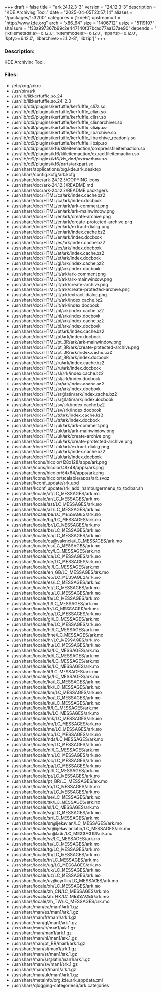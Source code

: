 +++
draft = false
title = "ark 24.12.3-3"
version = "24.12.3-3"
description = "KDE Archiving Tool."
date = "2025-04-05T20:57:14"
aliases = "/packages/153200"
categories = ['kde6']
upstreamurl = "http://www.kde.org"
arch = "x86_64"
size = "1406712"
usize = "5119107"
sha1sum = "f53a997367b99c2e447140f37bcad77aa137ae90"
depends = "['kfilemetadata>=6.12.0', 'kitemmodels>=6.12.0', 'kparts>=6.12.0', 'kpty>=6.12.0', 'libarchive>=3.1.2-8', 'libzip']"
+++
### Description: 
KDE Archiving Tool.

### Files: 
* /etc/xdg/arkrc
* /usr/bin/ark
* /usr/lib/libkerfuffle.so.24
* /usr/lib/libkerfuffle.so.24.12.3
* /usr/lib/qt6/plugins/kerfuffle/kerfuffle_cli7z.so
* /usr/lib/qt6/plugins/kerfuffle/kerfuffle_cliarj.so
* /usr/lib/qt6/plugins/kerfuffle/kerfuffle_clirar.so
* /usr/lib/qt6/plugins/kerfuffle/kerfuffle_cliunarchiver.so
* /usr/lib/qt6/plugins/kerfuffle/kerfuffle_clizip.so
* /usr/lib/qt6/plugins/kerfuffle/kerfuffle_libarchive.so
* /usr/lib/qt6/plugins/kerfuffle/kerfuffle_libarchive_readonly.so
* /usr/lib/qt6/plugins/kerfuffle/kerfuffle_libzip.so
* /usr/lib/qt6/plugins/kf6/kfileitemaction/compressfileitemaction.so
* /usr/lib/qt6/plugins/kf6/kfileitemaction/extractfileitemaction.so
* /usr/lib/qt6/plugins/kf6/kio_dnd/extracthere.so
* /usr/lib/qt6/plugins/kf6/parts/arkpart.so
* /usr/share/applications/org.kde.ark.desktop
* /usr/share/config.kcfg/ark.kcfg
* /usr/share/doc/ark-24.12.3/COPYING.icons
* /usr/share/doc/ark-24.12.3/README.md
* /usr/share/doc/ark-24.12.3/README.packagers
* /usr/share/doc/HTML/ca/ark/index.cache.bz2
* /usr/share/doc/HTML/ca/ark/index.docbook
* /usr/share/doc/HTML/en/ark/ark-comment.png
* /usr/share/doc/HTML/en/ark/ark-mainwindow.png
* /usr/share/doc/HTML/en/ark/create-archive.png
* /usr/share/doc/HTML/en/ark/create-protected-archive.png
* /usr/share/doc/HTML/en/ark/extract-dialog.png
* /usr/share/doc/HTML/en/ark/index.cache.bz2
* /usr/share/doc/HTML/en/ark/index.docbook
* /usr/share/doc/HTML/es/ark/index.cache.bz2
* /usr/share/doc/HTML/es/ark/index.docbook
* /usr/share/doc/HTML/et/ark/index.cache.bz2
* /usr/share/doc/HTML/et/ark/index.docbook
* /usr/share/doc/HTML/gl/ark/index.cache.bz2
* /usr/share/doc/HTML/gl/ark/index.docbook
* /usr/share/doc/HTML/it/ark/ark-comment.png
* /usr/share/doc/HTML/it/ark/ark-mainwindow.png
* /usr/share/doc/HTML/it/ark/create-archive.png
* /usr/share/doc/HTML/it/ark/create-protected-archive.png
* /usr/share/doc/HTML/it/ark/extract-dialog.png
* /usr/share/doc/HTML/it/ark/index.cache.bz2
* /usr/share/doc/HTML/it/ark/index.docbook
* /usr/share/doc/HTML/nl/ark/index.cache.bz2
* /usr/share/doc/HTML/nl/ark/index.docbook
* /usr/share/doc/HTML/pl/ark/index.cache.bz2
* /usr/share/doc/HTML/pl/ark/index.docbook
* /usr/share/doc/HTML/pt/ark/index.cache.bz2
* /usr/share/doc/HTML/pt/ark/index.docbook
* /usr/share/doc/HTML/pt_BR/ark/ark-mainwindow.png
* /usr/share/doc/HTML/pt_BR/ark/create-protected-archive.png
* /usr/share/doc/HTML/pt_BR/ark/index.cache.bz2
* /usr/share/doc/HTML/pt_BR/ark/index.docbook
* /usr/share/doc/HTML/ru/ark/index.cache.bz2
* /usr/share/doc/HTML/ru/ark/index.docbook
* /usr/share/doc/HTML/sl/ark/index.cache.bz2
* /usr/share/doc/HTML/sl/ark/index.docbook
* /usr/share/doc/HTML/sr/ark/index.cache.bz2
* /usr/share/doc/HTML/sr/ark/index.docbook
* /usr/share/doc/HTML/sr@latin/ark/index.cache.bz2
* /usr/share/doc/HTML/sr@latin/ark/index.docbook
* /usr/share/doc/HTML/sv/ark/index.cache.bz2
* /usr/share/doc/HTML/sv/ark/index.docbook
* /usr/share/doc/HTML/tr/ark/index.cache.bz2
* /usr/share/doc/HTML/tr/ark/index.docbook
* /usr/share/doc/HTML/uk/ark/ark-comment.png
* /usr/share/doc/HTML/uk/ark/ark-mainwindow.png
* /usr/share/doc/HTML/uk/ark/create-archive.png
* /usr/share/doc/HTML/uk/ark/create-protected-archive.png
* /usr/share/doc/HTML/uk/ark/extract-dialog.png
* /usr/share/doc/HTML/uk/ark/index.cache.bz2
* /usr/share/doc/HTML/uk/ark/index.docbook
* /usr/share/icons/hicolor/128x128/apps/ark.png
* /usr/share/icons/hicolor/48x48/apps/ark.png
* /usr/share/icons/hicolor/64x64/apps/ark.png
* /usr/share/icons/hicolor/scalable/apps/ark.svgz
* /usr/share/kconf_update/ark.upd
* /usr/share/kconf_update/ark_add_hamburgermenu_to_toolbar.sh
* /usr/share/locale/af/LC_MESSAGES/ark.mo
* /usr/share/locale/ar/LC_MESSAGES/ark.mo
* /usr/share/locale/ast/LC_MESSAGES/ark.mo
* /usr/share/locale/az/LC_MESSAGES/ark.mo
* /usr/share/locale/be/LC_MESSAGES/ark.mo
* /usr/share/locale/bg/LC_MESSAGES/ark.mo
* /usr/share/locale/br/LC_MESSAGES/ark.mo
* /usr/share/locale/bs/LC_MESSAGES/ark.mo
* /usr/share/locale/ca/LC_MESSAGES/ark.mo
* /usr/share/locale/ca@valencia/LC_MESSAGES/ark.mo
* /usr/share/locale/cs/LC_MESSAGES/ark.mo
* /usr/share/locale/cy/LC_MESSAGES/ark.mo
* /usr/share/locale/da/LC_MESSAGES/ark.mo
* /usr/share/locale/de/LC_MESSAGES/ark.mo
* /usr/share/locale/el/LC_MESSAGES/ark.mo
* /usr/share/locale/en_GB/LC_MESSAGES/ark.mo
* /usr/share/locale/eo/LC_MESSAGES/ark.mo
* /usr/share/locale/es/LC_MESSAGES/ark.mo
* /usr/share/locale/et/LC_MESSAGES/ark.mo
* /usr/share/locale/eu/LC_MESSAGES/ark.mo
* /usr/share/locale/fa/LC_MESSAGES/ark.mo
* /usr/share/locale/fi/LC_MESSAGES/ark.mo
* /usr/share/locale/fr/LC_MESSAGES/ark.mo
* /usr/share/locale/ga/LC_MESSAGES/ark.mo
* /usr/share/locale/gl/LC_MESSAGES/ark.mo
* /usr/share/locale/he/LC_MESSAGES/ark.mo
* /usr/share/locale/hi/LC_MESSAGES/ark.mo
* /usr/share/locale/hne/LC_MESSAGES/ark.mo
* /usr/share/locale/hr/LC_MESSAGES/ark.mo
* /usr/share/locale/hu/LC_MESSAGES/ark.mo
* /usr/share/locale/ia/LC_MESSAGES/ark.mo
* /usr/share/locale/id/LC_MESSAGES/ark.mo
* /usr/share/locale/ie/LC_MESSAGES/ark.mo
* /usr/share/locale/is/LC_MESSAGES/ark.mo
* /usr/share/locale/it/LC_MESSAGES/ark.mo
* /usr/share/locale/ja/LC_MESSAGES/ark.mo
* /usr/share/locale/ka/LC_MESSAGES/ark.mo
* /usr/share/locale/kk/LC_MESSAGES/ark.mo
* /usr/share/locale/km/LC_MESSAGES/ark.mo
* /usr/share/locale/ko/LC_MESSAGES/ark.mo
* /usr/share/locale/ku/LC_MESSAGES/ark.mo
* /usr/share/locale/lt/LC_MESSAGES/ark.mo
* /usr/share/locale/lv/LC_MESSAGES/ark.mo
* /usr/share/locale/mk/LC_MESSAGES/ark.mo
* /usr/share/locale/mr/LC_MESSAGES/ark.mo
* /usr/share/locale/ms/LC_MESSAGES/ark.mo
* /usr/share/locale/nb/LC_MESSAGES/ark.mo
* /usr/share/locale/nds/LC_MESSAGES/ark.mo
* /usr/share/locale/ne/LC_MESSAGES/ark.mo
* /usr/share/locale/nl/LC_MESSAGES/ark.mo
* /usr/share/locale/nn/LC_MESSAGES/ark.mo
* /usr/share/locale/oc/LC_MESSAGES/ark.mo
* /usr/share/locale/pa/LC_MESSAGES/ark.mo
* /usr/share/locale/pl/LC_MESSAGES/ark.mo
* /usr/share/locale/pt/LC_MESSAGES/ark.mo
* /usr/share/locale/pt_BR/LC_MESSAGES/ark.mo
* /usr/share/locale/ro/LC_MESSAGES/ark.mo
* /usr/share/locale/ru/LC_MESSAGES/ark.mo
* /usr/share/locale/se/LC_MESSAGES/ark.mo
* /usr/share/locale/sk/LC_MESSAGES/ark.mo
* /usr/share/locale/sl/LC_MESSAGES/ark.mo
* /usr/share/locale/sq/LC_MESSAGES/ark.mo
* /usr/share/locale/sr/LC_MESSAGES/ark.mo
* /usr/share/locale/sr@ijekavian/LC_MESSAGES/ark.mo
* /usr/share/locale/sr@ijekavianlatin/LC_MESSAGES/ark.mo
* /usr/share/locale/sr@latin/LC_MESSAGES/ark.mo
* /usr/share/locale/sv/LC_MESSAGES/ark.mo
* /usr/share/locale/ta/LC_MESSAGES/ark.mo
* /usr/share/locale/tg/LC_MESSAGES/ark.mo
* /usr/share/locale/th/LC_MESSAGES/ark.mo
* /usr/share/locale/tr/LC_MESSAGES/ark.mo
* /usr/share/locale/ug/LC_MESSAGES/ark.mo
* /usr/share/locale/uk/LC_MESSAGES/ark.mo
* /usr/share/locale/uz/LC_MESSAGES/ark.mo
* /usr/share/locale/uz@cyrillic/LC_MESSAGES/ark.mo
* /usr/share/locale/xh/LC_MESSAGES/ark.mo
* /usr/share/locale/zh_CN/LC_MESSAGES/ark.mo
* /usr/share/locale/zh_HK/LC_MESSAGES/ark.mo
* /usr/share/locale/zh_TW/LC_MESSAGES/ark.mo
* /usr/share/man/ca/man1/ark.1.gz
* /usr/share/man/es/man1/ark.1.gz
* /usr/share/man/fr/man1/ark.1.gz
* /usr/share/man/gl/man1/ark.1.gz
* /usr/share/man/it/man1/ark.1.gz
* /usr/share/man/man1/ark.1.gz
* /usr/share/man/nl/man1/ark.1.gz
* /usr/share/man/pt_BR/man1/ark.1.gz
* /usr/share/man/sl/man1/ark.1.gz
* /usr/share/man/sr/man1/ark.1.gz
* /usr/share/man/sr@latin/man1/ark.1.gz
* /usr/share/man/sv/man1/ark.1.gz
* /usr/share/man/tr/man1/ark.1.gz
* /usr/share/man/uk/man1/ark.1.gz
* /usr/share/metainfo/org.kde.ark.appdata.xml
* /usr/share/qlogging-categories6/ark.categories
